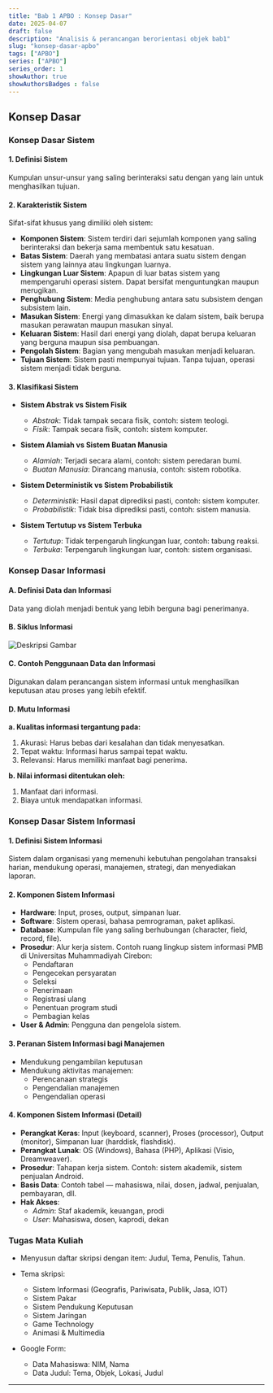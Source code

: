 ```yaml
---
title: "Bab 1 APBO : Konsep Dasar"
date: 2025-04-07
draft: false
description: "Analisis & perancangan berorientasi objek bab1"
slug: "konsep-dasar-apbo"
tags: ["APBO"]
series: ["APBO"]
series_order: 1
showAuthor: true
showAuthorsBadges : false
---
```


## Konsep Dasar

### Konsep Dasar Sistem

#### 1. Definisi Sistem
Kumpulan unsur-unsur yang saling berinteraksi satu dengan yang lain untuk menghasilkan tujuan.

#### 2. Karakteristik Sistem
Sifat-sifat khusus yang dimiliki oleh sistem:

- **Komponen Sistem**: Sistem terdiri dari sejumlah komponen yang saling berinteraksi dan bekerja sama membentuk satu kesatuan.
- **Batas Sistem**: Daerah yang membatasi antara suatu sistem dengan sistem yang lainnya atau lingkungan luarnya.
- **Lingkungan Luar Sistem**: Apapun di luar batas sistem yang mempengaruhi operasi sistem. Dapat bersifat menguntungkan maupun merugikan.
- **Penghubung Sistem**: Media penghubung antara satu subsistem dengan subsistem lain.
- **Masukan Sistem**: Energi yang dimasukkan ke dalam sistem, baik berupa masukan perawatan maupun masukan sinyal.
- **Keluaran Sistem**: Hasil dari energi yang diolah, dapat berupa keluaran yang berguna maupun sisa pembuangan.
- **Pengolah Sistem**: Bagian yang mengubah masukan menjadi keluaran.
- **Tujuan Sistem**: Sistem pasti mempunyai tujuan. Tanpa tujuan, operasi sistem menjadi tidak berguna.

#### 3. Klasifikasi Sistem

- **Sistem Abstrak vs Sistem Fisik**
  - *Abstrak*: Tidak tampak secara fisik, contoh: sistem teologi.
  - *Fisik*: Tampak secara fisik, contoh: sistem komputer.

- **Sistem Alamiah vs Sistem Buatan Manusia**
  - *Alamiah*: Terjadi secara alami, contoh: sistem peredaran bumi.
  - *Buatan Manusia*: Dirancang manusia, contoh: sistem robotika.

- **Sistem Deterministik vs Sistem Probabilistik**
  - *Deterministik*: Hasil dapat diprediksi pasti, contoh: sistem komputer.
  - *Probabilistik*: Tidak bisa diprediksi pasti, contoh: sistem manusia.

- **Sistem Tertutup vs Sistem Terbuka**
  - *Tertutup*: Tidak terpengaruh lingkungan luar, contoh: tabung reaksi.
  - *Terbuka*: Terpengaruh lingkungan luar, contoh: sistem organisasi.

### Konsep Dasar Informasi

#### A. Definisi Data dan Informasi
Data yang diolah menjadi bentuk yang lebih berguna bagi penerimanya.

#### B. Siklus Informasi
![Deskripsi Gambar](https://1.bp.blogspot.com/-ufbWtKm_-tE/WiZBkPsdSSI/AAAAAAAABIg/mMBw9vtMzqcjwJnckNG2Q0SNZAcZD6urQCLcBGAs/s1600/siklus%2Binformasi.png)

#### C. Contoh Penggunaan Data dan Informasi
Digunakan dalam perancangan sistem informasi untuk menghasilkan keputusan atau proses yang lebih efektif.

#### D. Mutu Informasi

**a. Kualitas informasi tergantung pada:**

1. Akurasi: Harus bebas dari kesalahan dan tidak menyesatkan.
2. Tepat waktu: Informasi harus sampai tepat waktu.
3. Relevansi: Harus memiliki manfaat bagi penerima.

**b. Nilai informasi ditentukan oleh:**

1. Manfaat dari informasi.
2. Biaya untuk mendapatkan informasi.

### Konsep Dasar Sistem Informasi

#### 1. Definisi Sistem Informasi
Sistem dalam organisasi yang memenuhi kebutuhan pengolahan transaksi harian, mendukung operasi, manajemen, strategi, dan menyediakan laporan.

#### 2. Komponen Sistem Informasi

- **Hardware**: Input, proses, output, simpanan luar.
- **Software**: Sistem operasi, bahasa pemrograman, paket aplikasi.
- **Database**: Kumpulan file yang saling berhubungan (character, field, record, file).
- **Prosedur**: Alur kerja sistem. Contoh ruang lingkup sistem informasi PMB di Universitas Muhammadiyah Cirebon:
  - Pendaftaran
  - Pengecekan persyaratan
  - Seleksi
  - Penerimaan
  - Registrasi ulang
  - Penentuan program studi
  - Pembagian kelas
- **User & Admin**: Pengguna dan pengelola sistem.

#### 3. Peranan Sistem Informasi bagi Manajemen

- Mendukung pengambilan keputusan
- Mendukung aktivitas manajemen:
  - Perencanaan strategis
  - Pengendalian manajemen
  - Pengendalian operasi

#### 4. Komponen Sistem Informasi (Detail)

- **Perangkat Keras**: Input (keyboard, scanner), Proses (processor), Output (monitor), Simpanan luar (harddisk, flashdisk).
- **Perangkat Lunak**: OS (Windows), Bahasa (PHP), Aplikasi (Visio, Dreamweaver).
- **Prosedur**: Tahapan kerja sistem. Contoh: sistem akademik, sistem penjualan Android.
- **Basis Data**: Contoh tabel — mahasiswa, nilai, dosen, jadwal, penjualan, pembayaran, dll.
- **Hak Akses**:
  - *Admin*: Staf akademik, keuangan, prodi
  - *User*: Mahasiswa, dosen, kaprodi, dekan

### Tugas Mata Kuliah

- Menyusun daftar skripsi dengan item: Judul, Tema, Penulis, Tahun.
- Tema skripsi:
  - Sistem Informasi (Geografis, Pariwisata, Publik, Jasa, IOT)
  - Sistem Pakar
  - Sistem Pendukung Keputusan
  - Sistem Jaringan
  - Game Technology
  - Animasi & Multimedia

- Google Form:
  - Data Mahasiswa: NIM, Nama
  - Data Judul: Tema, Objek, Lokasi, Judul

---
